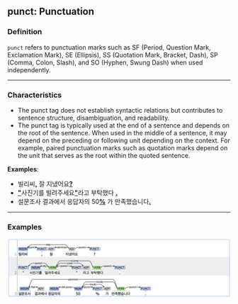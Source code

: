 ## punct: Punctuation

### Definition
`punct` refers to punctuation marks such as SF (Period, Question Mark, Exclamation Mark), SE (Ellipsis), SS (Quotation Mark, Bracket, Dash), SP (Comma, Colon, Slash), and SO (Hyphen, Swung Dash) when used independently.

---

### Characteristics
- The punct tag does not establish syntactic relations but contributes to sentence structure, disambiguation, and readability.
- The punct tag is typically used at the end of a sentence and depends on the root of the sentence. When used in the middle of a sentence, it may depend on the preceding or following unit depending on the context. For example, paired punctuation marks such as quotation marks depend on the unit that serves as the root within the quoted sentence.
<p><strong>Examples</strong>:</p>
<ul>
  <li>빌리씨<strong><u>,</u></strong> 잘 지냈어요<strong><u>?</u></strong></li>
  <li><strong><u>"</u></strong>사진기를 빌려주세요<strong><u>"</u></strong>라고 부탁했다 <strong><u>.</u></strong></li>
  <li>설문조사 결과에서 응답자의 50<strong><u>%</u></strong> 가 만족했습니다<strong><u>.</u></strong></li>
</ul>

---

### Examples
![punct example](punct.png)

